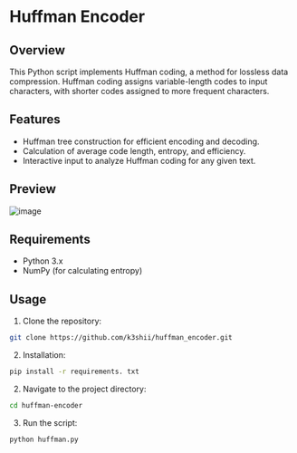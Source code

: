 # Huffman Encoder

## Overview

This Python script implements Huffman coding, a method for lossless data compression. Huffman coding assigns variable-length codes to input characters, with shorter codes assigned to more frequent characters.

## Features

- Huffman tree construction for efficient encoding and decoding.
- Calculation of average code length, entropy, and efficiency.
- Interactive input to analyze Huffman coding for any given text.

## Preview

![image](https://github.com/k3shii/huffman_encoder/assets/98292116/7bef5a1f-b88f-4fea-b716-4cea310f16df)

## Requirements

- Python 3.x
- NumPy (for calculating entropy)
  
## Usage

1. Clone the repository:

```bash
git clone https://github.com/k3shii/huffman_encoder.git
```

2. Installation:

```bash
pip install -r requirements. txt
```

2. Navigate to the project directory:
 
```bash
cd huffman-encoder
```
3. Run the script:

```bash
python huffman.py


